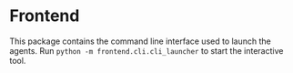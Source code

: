 # Frontend

This package contains the command line interface used to launch the agents.
Run `python -m frontend.cli.cli_launcher` to start the interactive tool.
